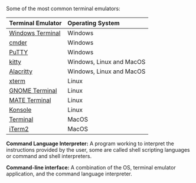 Some of the most common terminal emulators:

|**Terminal Emulator**|**Operating System**|
|:--|:--|
|[Windows Terminal](https://github.com/microsoft/terminal)|Windows|
|[cmder](https://cmder.app)|Windows|
|[PuTTY](https://www.putty.org)|Windows|
|[kitty](https://sw.kovidgoyal.net/kitty/)|Windows, Linux and MacOS|
|[Alacritty](https://github.com/alacritty/alacritty)|Windows, Linux and MacOS|
|[xterm](https://invisible-island.net/xterm/)|Linux|
|[GNOME Terminal](https://en.wikipedia.org/wiki/GNOME_Terminal)|Linux|
|[MATE Terminal](https://github.com/mate-desktop/mate-terminal)|Linux|
|[Konsole](https://konsole.kde.org)|Linux|
|[Terminal](https://en.wikipedia.org/wiki/Terminal_(macOS))|MacOS|
|[iTerm2](https://iterm2.com)|MacOS|

**Command Language Interpreter:** A program working to interpret the instructions provided by the user, some are called shell scripting languages or command and shell interpreters.

**Command-line interface:** A combination of the OS, terminal emulator application, and the command language interpreter.